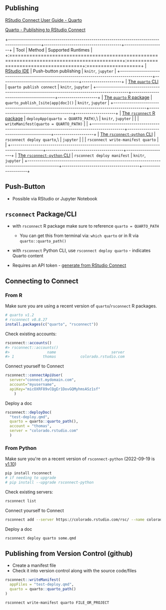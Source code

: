 ## Publishing

[RStudio Connect User Guide - Quarto](https://docs.rstudio.com/connect/user/quarto/) 

[Quarto - Publishing to RStudio Connect](https://quarto.org/docs/publishing/rstudio-connect.html#overview)

+----------------------------------------------------------------------------------------------+---------------------------------------+--------------------+
| Tool                                                                                         | Method                                | Supported Runtimes |
+:=============================================================================================+:======================================+:===================+
| [RStudio IDE](https://docs.rstudio.com/connect/user/publishing/#publishing-documents)        | Push-button publishing                | `knitr`, `jupyter` |
+----------------------------------------------------------------------------------------------+---------------------------------------+--------------------+
| [The `quarto` CLI](https://quarto.org/docs/publishing/rstudio-connect.html)                  | `quarto publish connect`              | `knitr`, `jupyter` |
+----------------------------------------------------------------------------------------------+---------------------------------------+--------------------+
| [The `quarto` R package](https://quarto-dev.github.io/quarto-r/)                             | `quarto_publish_[site|app|doc]()`     | `knitr`, `jupyter` |
+----------------------------------------------------------------------------------------------+---------------------------------------+--------------------+
| [The `rsconnect` R package](https://docs.rstudio.com/connect/user/publishing-r/#quarto)      | `deployApp(quarto = QUARTO_PATH)`,\   | `knitr`, `jupyter` |
|                                                                                              | `writeManifest(quarto = QUARTO_PATH)` |                    |
+----------------------------------------------------------------------------------------------+---------------------------------------+--------------------+
| [The `rsconnect-python` CLI](https://docs.rstudio.com/connect/user/publishing-cli-quarto/)   | `rsconnect deploy quarto`,\           | `jupyter`          |
|                                                                                              | `rsconnect write-manifest quarto`     |                    |
+----------------------------------------------------------------------------------------------+---------------------------------------+--------------------+
| [The `rsconnect-python` CLI](https://docs.rstudio.com/connect/user/publishing-cli-manifest/) | `rsconnect deploy manifest`           | `knitr`, `jupyter` |
+----------------------------------------------------------------------------------------------+---------------------------------------+--------------------+

## Push-Button

- Possible via RStudio or Jupyter Notebook

## `rsconnect` Package/CLI

-   with `rsconnect` R package make sure to reference `quarto = QUARTO_PATH`

    -   You can get this from terminal via: `which quarto` or in R via `quarto::quarto_path()`

-   with `rsconnect` Python CLI, use `rsconnect deploy quarto` - indicates Quarto content

- Requires an API token - [generate from RStudio Connect](https://docs.rstudio.com/connect/user/api-keys/)

## Connecting to Connect

### From R

Make sure you are using a recent version of `quarto`/`rsconnect` R packages.

```r
# quarto v1.2
# rsconnect v0.8.27
install.packages(c("quarto", "rsconnect"))
```

Check existing accounts:

``` r
rsconnect::accounts()
#> rsconnect::accounts()
#>                 name                         server
#> 1             thomas           colorado.rstudio.com
```

Connect yourself to Connect

``` r
rsconnect::connectApiUser(
  server="connect.mydomain.com",
  account="myusername",
  apiKey="micOXRF89vCQgEr1DovGQMyhmsASz1sf"
    )
```

Deploy a doc

``` r
rsconnect::deployDoc(
  "test-deploy.qmd", 
  quarto = quarto::quarto_path(),
  account = "thomas",
  server = "colorado.rstudio.com"
  )
```

### From Python

Make sure you're on a recent version of `rsconnect-python` (2022-09-19 is [v1.10](https://colorado.rstudio.com/rspm/client/#/repos/14/packages/rsconnect-python))

```bash
pip install rsconnect
# if needing to upgrade
# pip install --upgrade rsconnect-python
```

Check existing servers:

```bash
rsconnect list
```

Connect yourself to Connect

```bash
rsconnect add --server https://colorado.rstudio.com/rsc/ --name colorado --api-key $CONNECT_API_KEY
```

Deploy a doc

```bash
rsconnect deploy quarto some.qmd
```

## Publishing from Version Control (github)

- Create a manifest file
- Check it into version control along with the source code/files

```r
rsconnect::writeManifest(
  appFiles = "test-deploy.qmd",
  quarto = quarto::quarto_path()
)
```

```bash
rsconnect write-manifest quarto FILE_OR_PROJECT
```